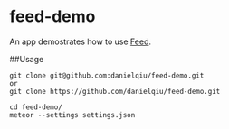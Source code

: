 feed-demo
=========
An app demostrates how to use [Feed](https://github.com/danielqiu/feed).

##Usage
```
git clone git@github.com:danielqiu/feed-demo.git 
or 
git clone https://github.com/danielqiu/feed-demo.git

cd feed-demo/
meteor --settings settings.json
```
